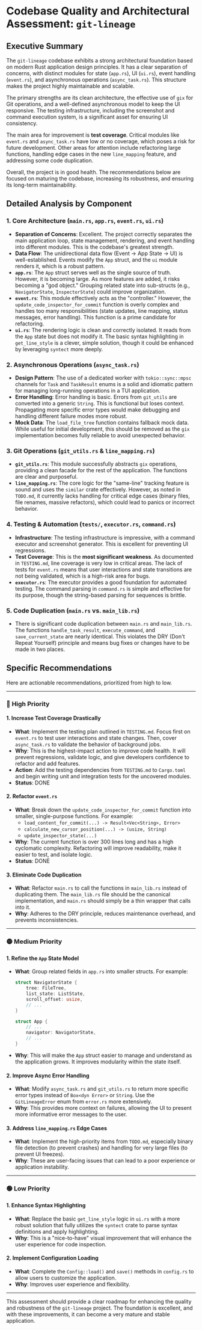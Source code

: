 # Codebase Quality and Architectural Assessment: `git-lineage`

## Executive Summary

The `git-lineage` codebase exhibits a strong architectural foundation based on modern Rust application design principles. It has a clear separation of concerns, with distinct modules for state (`app.rs`), UI (`ui.rs`), event handling (`event.rs`), and asynchronous operations (`async_task.rs`). This structure makes the project highly maintainable and scalable.

The primary strengths are its clean architecture, the effective use of `gix` for Git operations, and a well-defined asynchronous model to keep the UI responsive. The testing infrastructure, including the screenshot and command execution system, is a significant asset for ensuring UI consistency.

The main area for improvement is **test coverage**. Critical modules like `event.rs` and `async_task.rs` have low or no coverage, which poses a risk for future development. Other areas for attention include refactoring large functions, handling edge cases in the new `line_mapping` feature, and addressing some code duplication.

Overall, the project is in good health. The recommendations below are focused on maturing the codebase, increasing its robustness, and ensuring its long-term maintainability.

## Detailed Analysis by Component

### 1. **Core Architecture (`main.rs`, `app.rs`, `event.rs`, `ui.rs`)**

*   **Separation of Concerns**: Excellent. The project correctly separates the main application loop, state management, rendering, and event handling into different modules. This is the codebase's greatest strength.
*   **Data Flow**: The unidirectional data flow (Event → App State → UI) is well-established. Events modify the `App` struct, and the `ui` module renders it, which is a robust pattern.
*   **`app.rs`**: The `App` struct serves well as the single source of truth. However, it is becoming large. As more features are added, it risks becoming a "god object." Grouping related state into sub-structs (e.g., `NavigatorState`, `InspectorState`) could improve organization.
*   **`event.rs`**: This module effectively acts as the "controller." However, the `update_code_inspector_for_commit` function is overly complex and handles too many responsibilities (state updates, line mapping, status messages, error handling). This function is a prime candidate for refactoring.
*   **`ui.rs`**: The rendering logic is clean and correctly isolated. It reads from the `App` state but does not modify it. The basic syntax highlighting in `get_line_style` is a clever, simple solution, though it could be enhanced by leveraging `syntect` more deeply.

### 2. **Asynchronous Operations (`async_task.rs`)**

*   **Design Pattern**: The use of a dedicated worker with `tokio::sync::mpsc` channels for `Task` and `TaskResult` enums is a solid and idiomatic pattern for managing long-running operations in a TUI application.
*   **Error Handling**: Error handling is basic. Errors from `git_utils` are converted into a generic `String`. This is functional but loses context. Propagating more specific error types would make debugging and handling different failure modes more robust.
*   **Mock Data**: The `load_file_tree` function contains fallback mock data. While useful for initial development, this should be removed as the `gix` implementation becomes fully reliable to avoid unexpected behavior.

### 3. **Git Operations (`git_utils.rs` & `line_mapping.rs`)**

*   **`git_utils.rs`**: This module successfully abstracts `gix` operations, providing a clean facade for the rest of the application. The functions are clear and purposeful.
*   **`line_mapping.rs`**: The core logic for the "same-line" tracking feature is sound and uses the `similar` crate effectively. However, as noted in `TODO.md`, it currently lacks handling for critical edge cases (binary files, file renames, massive refactors), which could lead to panics or incorrect behavior.

### 4. **Testing & Automation (`tests/`, `executor.rs`, `command.rs`)**

*   **Infrastructure**: The testing infrastructure is impressive, with a command executor and screenshot generator. This is excellent for preventing UI regressions.
*   **Test Coverage**: This is the **most significant weakness**. As documented in `TESTING.md`, line coverage is very low in critical areas. The lack of tests for `event.rs` means that user interactions and state transitions are not being validated, which is a high-risk area for bugs.
*   **`executor.rs`**: The executor provides a good foundation for automated testing. The command parsing in `command.rs` is simple and effective for its purpose, though the string-based parsing for sequences is brittle.

### 5. **Code Duplication (`main.rs` vs. `main_lib.rs`)**

*   There is significant code duplication between `main.rs` and `main_lib.rs`. The functions `handle_task_result`, `execute_command`, and `save_current_state` are nearly identical. This violates the DRY (Don't Repeat Yourself) principle and means bug fixes or changes have to be made in two places.

## Specific Recommendations

Here are actionable recommendations, prioritized from high to low.

---

### 🔴 **High Priority**

#### 1. **Increase Test Coverage Drastically**
*   **What**: Implement the testing plan outlined in `TESTING.md`. Focus first on `event.rs` to test user interactions and state changes. Then, cover `async_task.rs` to validate the behavior of background jobs.
*   **Why**: This is the highest-impact action to improve code health. It will prevent regressions, validate logic, and give developers confidence to refactor and add features.
*   **Action**: Add the testing dependencies from `TESTING.md` to `Cargo.toml` and begin writing unit and integration tests for the uncovered modules.
*   **Status**: DONE

#### 2. **Refactor `event.rs`**
*   **What**: Break down the `update_code_inspector_for_commit` function into smaller, single-purpose functions. For example:
    *   `load_content_for_commit(...) -> Result<Vec<String>, Error>`
    *   `calculate_new_cursor_position(...) -> (usize, String)`
    *   `update_inspector_state(...)`
*   **Why**: The current function is over 300 lines long and has a high cyclomatic complexity. Refactoring will improve readability, make it easier to test, and isolate logic.
*   **Status**: DONE

#### 3. **Eliminate Code Duplication**
*   **What**: Refactor `main.rs` to call the functions in `main_lib.rs` instead of duplicating them. The `main_lib.rs` file should be the canonical implementation, and `main.rs` should simply be a thin wrapper that calls into it.
*   **Why**: Adheres to the DRY principle, reduces maintenance overhead, and prevents inconsistencies.

---

### 🟡 **Medium Priority**

#### 1. **Refine the `App` State Model**
*   **What**: Group related fields in `app.rs` into smaller structs. For example:
    ```rust
    struct NavigatorState {
        tree: FileTree,
        list_state: ListState,
        scroll_offset: usize,
        // ...
    }

    struct App {
        // ...
        navigator: NavigatorState,
        // ...
    }
    ```
*   **Why**: This will make the `App` struct easier to manage and understand as the application grows. It improves modularity within the state itself.

#### 2. **Improve Async Error Handling**
*   **What**: Modify `async_task.rs` and `git_utils.rs` to return more specific error types instead of `Box<dyn Error>` or `String`. Use the `GitLineageError` enum from `error.rs` more extensively.
*   **Why**: This provides more context on failures, allowing the UI to present more informative error messages to the user.

#### 3. **Address `line_mapping.rs` Edge Cases**
*   **What**: Implement the high-priority items from `TODO.md`, especially binary file detection (to prevent crashes) and handling for very large files (to prevent UI freezes).
*   **Why**: These are user-facing issues that can lead to a poor experience or application instability.

---

### 🟢 **Low Priority**

#### 1. **Enhance Syntax Highlighting**
*   **What**: Replace the basic `get_line_style` logic in `ui.rs` with a more robust solution that fully utilizes the `syntect` crate to parse syntax definitions and apply highlighting.
*   **Why**: This is a "nice-to-have" visual improvement that will enhance the user experience for code inspection.

#### 2. **Implement Configuration Loading**
*   **What**: Complete the `Config::load()` and `save()` methods in `config.rs` to allow users to customize the application.
*   **Why**: Improves user experience and flexibility.

---

This assessment should provide a clear roadmap for enhancing the quality and robustness of the `git-lineage` project. The foundation is excellent, and with these improvements, it can become a very mature and stable application.
